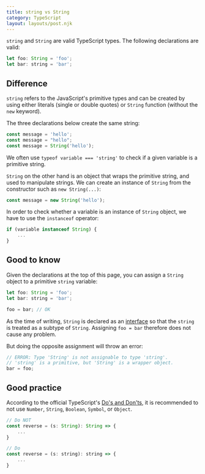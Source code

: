 ```yaml
---
title: string vs String
category: TypeScript
layout: layouts/post.njk
---
```


`string` and `String` are valid TypeScript types. The following declarations are valid:

```js
let foo: String = 'foo';
let bar: string = 'bar';
```

## Difference

`string` refers to the JavaScript's primitive types and can be created by using either literals (single or double quotes) or `String` function (without the `new` keyword).

The three declarations below create the same string:

```js
const message = 'hello';
const message = "hello";
const message = String('hello');
```

We often use `typeof variable === 'string'` to check if a given variable is a primitive string.

`String` on the other hand is an object that wraps the primitive string, and used to manipulate strings. We can create an instance of `String` from the constructor such as `new String(...)`:

```js
const message = new String('hello');
```

In order to check whether a variable is an instance of `String` object, we have to use the `instanceof` operator:

```js
if (variable instanceof String) {
    ...
}
```

## Good to know

Given the declarations at the top of this page, you can assign a `String` object to a primitive `string` variable:

```js
let foo: String = 'foo';
let bar: string = 'bar';

foo = bar; // OK
```

As the time of writing, `String` is declared as an [interface](https://github.com/microsoft/TypeScript/blob/master/src/lib/es5.d.ts#L374) so that the `string` is treated as a subtype of `String`. Assigning `foo = bar` therefore does not cause any problem.

But doing the opposite assignment will throw an error:

```js
// ERROR: Type 'String' is not assignable to type 'string'.
// 'string' is a primitive, but 'String' is a wrapper object.
bar = foo;
```

## Good practice

According to the official TypeScript's [Do's and Don'ts](https://www.typescriptlang.org/docs/handbook/declaration-files/do-s-and-don-ts.html), it is recommended to not use `Number`, `String`, `Boolean`, `Symbol`, or `Object`.

```js
// Do NOT
const reverse = (s: String): String => {
    ...
}

// Do
const reverse = (s: string): string => {
    ...
}
```
